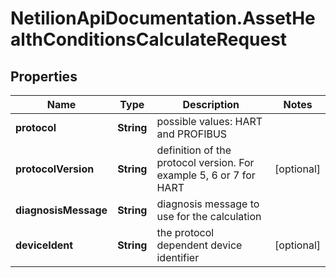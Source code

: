 # NetilionApiDocumentation.AssetHealthConditionsCalculateRequest

## Properties
Name | Type | Description | Notes
------------ | ------------- | ------------- | -------------
**protocol** | **String** | possible values: HART and PROFIBUS | 
**protocolVersion** | **String** | definition of the protocol version. For example 5, 6 or 7 for HART | [optional] 
**diagnosisMessage** | **String** | diagnosis message to use for the calculation | 
**deviceIdent** | **String** | the protocol dependent device identifier | [optional] 
